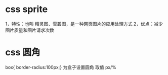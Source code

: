 

# css sprite 
  1，特性：也叫 精灵图、雪碧图，是一种网页图片的应用处理方式
  2，优点：减少图片质量和图片请求次数

# css 圆角
  box{ border-radius:100px;} 为盒子设置圆角  取值 px/%